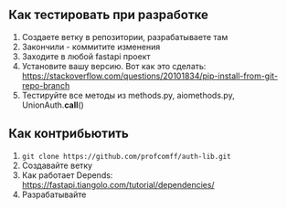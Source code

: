 ## Как тестировать при разработке
1. Создаете ветку в репозитории, разрабатываете там
2. Закончили - коммитите изменения
3. Заходите в любой fastapi проект
4. Установите вашу версию. Вот как это сделать: https://stackoverflow.com/questions/20101834/pip-install-from-git-repo-branch
5. Тестируйте все методы из methods.py, aiomethods.py, UnionAuth.__call__()

## Как контрибьютить
1. `git clone https://github.com/profcomff/auth-lib.git`
2. Создавайте ветку
3. Как работает Depends: https://fastapi.tiangolo.com/tutorial/dependencies/
4. Разрабатывайте

